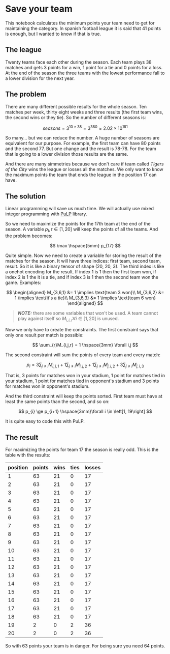 # Save your team

This notebook calculates the minimum points your team need to get for maintaining the category. In spanish football league it is said that 41 points is enough, but I wanted to know if that is true.

## The league

Twenty teams face each other during the season. Each team plays 38 matches and gets 3 points for a win, 1 point for a tie and 0 points for a loss. At the end of the season the three teams with the lowest performance fall to a lower division for the next year.

## The problem

There are many different possible results for the whole season. Ten matches per week, thirty eight weeks and three results (the first team wins, the second wins or they tie). So the number of different seasons is:

$$
seasons = 3^{10\times38} = 3^{380} \approx 2.02\times10^{181}
$$

So many... but we can reduce the number. A huge number of seasons are equivalent for our purpose. For example, the first team can have 80 points and the second 77. But one change and the result is 78-78. For the team that is going to a lower division those results are the same.

And there are many simmetries because we don't care if team called *Tigers of the City* wins the league or losses all the matches. We only want to know the maximum points the team that ends the league in the position 17 can have.

## The solution

Linear programming will save us much time. We will actually use mixed integer programming with [PuLP](https://coin-or.github.io/pulp/) library.

So we need to maximize the points for the 17th team at the end of the season. A variable $p_{t}, t\in \left[1,20\right]$ will keep the points of all the teams. And the problem becomes:

$$
\max \hspace{5mm} p_{17}
$$

Quite simple. Now we need to create a variable for storing the result of the matches for the season. It will have three indices: first team, second team, result. So it is like a binary tensor of shape (20, 20, 3). The third index is like a onehot encoding for the result. If index 1 is 1 then the first team won, if index 2 is 1 the it is a tie, and if index 3 is 1 then the second team won the game. Examples:

$$
\begin{aligned}
M_{3,6,1} &= 1 \implies \text{team 3 won}\\
M_{3,6,2} &= 1 \implies \text{it's a tie}\\
M_{3,6,3} &= 1 \implies \text{team 6 won}
\end{aligned}
$$

> **_NOTE:_** there are some variables that won't be used. A team cannot play against itself so $M_{i,i,r} \forall i \in \left[1,20\right]$ is unused.

Now we only have to create the constraints. The first constraint says that only one result per match is possible:

$$
\sum_{r}M_{i,j,r} = 1 \hspace{3mm} \forall i,j
$$

The second constraint will sum the points of every team and every match:

$$
p_{i} = 3\sum_{j\ne i}M_{i,j,1} +
        1\sum_{j\ne i}M_{i,j,2} +
        1\sum_{j\ne i}M_{j,i,2} +
        3\sum_{j\ne i}M_{j,i,3}
$$

That is, 3 points for matches won in your stadium, 1 point for matches tied in your stadium, 1 point for matches tied in opponent's stadium and 3 points for matches won in opponent's stadium.

And the third constraint will keep the points sorted. First team must have at least the same points than the second, and so on:

$$
p_{i} \ge p_{i+1} \hspace{3mm}\forall i \in \left[1, 19\right]
$$

It is quite easy to code this with PuLP.

## The result

For maximizing the points for team 17 the season is really odd. This is the table with the results:

|position|points|wins|ties|losses|
|---|---|---|---|---|
|1|63|21|0|17|
|2|63|21|0|17|
|3|63|21|0|17|
|4|63|21|0|17|
|5|63|21|0|17|
|6|63|21|0|17|
|7|63|21|0|17|
|8|63|21|0|17|
|9|63|21|0|17|
|10|63|21|0|17|
|11|63|21|0|17|
|12|63|21|0|17|
|13|63|21|0|17|
|14|63|21|0|17|
|15|63|21|0|17|
|16|63|21|0|17|
|17|63|21|0|17|
|18|63|21|0|17|
|19|2|0|2|36|
|20|2|0|2|36|

So with 63 points your team is in danger. For being sure you need 64 points.